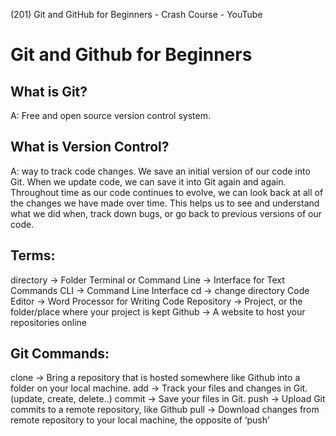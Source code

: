 (201) Git and GitHub for Beginners - Crash Course - YouTube
# Git and Github for Beginners

## What is Git?
A: Free and open source version control system.

## What is Version Control?
A: way to track code changes. We save an initial version of our code into Git. When we update code, we can save it into Git again and again. Throughout time as our code continues to evolve, we can look back at all of the changes we have made over time.
This helps us to see and understand what we did when, track down bugs, or go back to previous versions of our code.

## Terms:
directory -> Folder
Terminal or Command Line -> Interface for Text Commands
CLI -> Command Line Interface
cd -> change directory
Code Editor -> Word Processor for Writing Code
Repository -> Project, or the folder/place where your project is kept
Github -> A website to host your repositories online

## Git Commands:
clone -> Bring a repository that is hosted somewhere like Github into a folder on your local machine.
add -> Track your files and changes in Git. (update, create, delete..)
commit -> Save your files in Git.
push -> Upload Git commits to a remote repository, like Github
pull -> Download changes from remote repository to your local machine, the opposite of ‘push’
